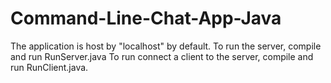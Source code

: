 # Command-Line-Chat-App-Java
The application is host by "localhost" by default.
To run the server, compile and run RunServer.java
To run connect a client to the server, compile and run RunClient.java.
